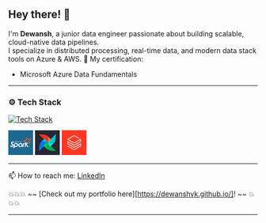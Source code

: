 ## Hey there! 👋

I'm **Dewansh**, a junior data engineer passionate about building scalable, cloud-native data pipelines.  
I specialize in distributed processing, real-time data, and modern data stack tools on Azure & AWS.
📝 My certification:  
- Microsoft Azure Data Fundamentals  
---

### ⚙️ Tech Stack

[![Tech Stack](https://skillicons.dev/icons?i=python,mysql,postgres,mongodb,azure,aws,kafka,docker,git)](https://skillicons.dev)

<p align="left">
  <img src="./images/Apache-Spark.png" height="50" alt="Spark" />
  <img src="./images/Airflow.png" height="50" alt="Airflow" />
  <img src="./images/images.png" height="50" alt="Databricks" />

</p>

---

📫 How to reach me: [LinkedIn](https://www.linkedin.com/in/dewanshvk/)  

💥💥💥 ~~ [Check out my portfolio here][https://dewanshvk.github.io/]! ~~ 💥💥💥

---

